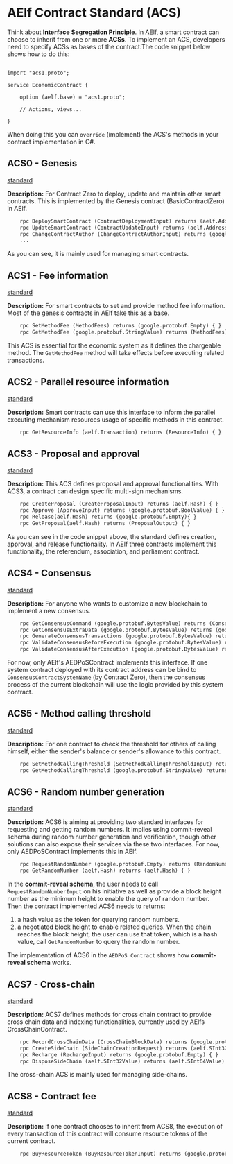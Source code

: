 # AElf Contract Standard (ACS)

Think about **Interface Segregation Principle**. In AElf, a smart contract can choose to inherit from one or more **ACSs**. To implement an ACS, developers need to specify ACSs as bases of the contract.The code snippet below shows how to do this:

```Proto

import "acs1.proto";

service EconomicContract {

    option (aelf.base) = "acs1.proto";

    // Actions, views...

}
```

When doing this you can `override` (implement) the ACS's methods in your contract implementation in C#.

## ACS0 - Genesis

[standard](https://github.com/AElfProject/AElf/blob/dev/protobuf/acs0.proto)

**Description:** For Contract Zero to deploy, update and maintain other smart contracts. This is implemented by the Genesis contract (BasicContractZero) in AElf.

``` Protobuf
    rpc DeploySmartContract (ContractDeploymentInput) returns (aelf.Address) { }
    rpc UpdateSmartContract (ContractUpdateInput) returns (aelf.Address) { }
    rpc ChangeContractAuthor (ChangeContractAuthorInput) returns (google.protobuf.Empty { }
    ...
```

As you can see, it is mainly used for managing smart contracts.

## ACS1 - Fee information

[standard](https://github.com/AElfProject/AElf/blob/dev/protobuf/acs1.proto)

**Description:** For smart contracts to set and provide method fee information. Most of the genesis contracts in AElf take this as a base.

```Protobuf
    rpc SetMethodFee (MethodFees) returns (google.protobuf.Empty) { }
    rpc GetMethodFee (google.protobuf.StringValue) returns (MethodFees) { }
```

This ACS is essential for the economic system as it defines the chargeable method. The `GetMethodFee` method will take effects before executing related transactions.

## ACS2 - Parallel resource information

[standard](https://github.com/AElfProject/AElf/blob/dev/protobuf/acs2.proto)

**Description:**
Smart contracts can use this interface to inform the parallel executing mechanism resources usage of specific methods in this contract.

```Protobuf
    rpc GetResourceInfo (aelf.Transaction) returns (ResourceInfo) { }
```

## ACS3 - Proposal and approval

[standard](https://github.com/AElfProject/AElf/blob/dev/protobuf/acs3.proto)

**Description:** This ACS defines proposal and approval functionalities. With ACS3, a contract can design specific multi-sign mechanisms.


``` Protobuf
    rpc CreateProposal (CreateProposalInput) returns (aelf.Hash) { }
    rpc Approve (ApproveInput) returns (google.protobuf.BoolValue) { }
    rpc Release(aelf.Hash) returns (google.protobuf.Empty){ }
    rpc GetProposal(aelf.Hash) returns (ProposalOutput) { }
```

As you can see in the code snippet above, the standard defines creation, approval, and release functionality. In AElf three contracts implement this functionality, the referendum, association, and parliament contract. 


## ACS4 - Consensus

[standard](https://github.com/AElfProject/AElf/blob/dev/protobuf/acs4.proto)

**Description:** For anyone who wants to customize a new blockchain to implement a new consensus.

```Protobuf
    rpc GetConsensusCommand (google.protobuf.BytesValue) returns (ConsensusCommand) { }
    rpc GetConsensusExtraData (google.protobuf.BytesValue) returns (google.protobuf.BytesValue) { }
    rpc GenerateConsensusTransactions (google.protobuf.BytesValue) returns (TransactionList) { }
    rpc ValidateConsensusBeforeExecution (google.protobuf.BytesValue) returns (ValidationResult) { }
    rpc ValidateConsensusAfterExecution (google.protobuf.BytesValue) returns (ValidationResult) { }
```

For now, only AElf's AEDPoSContract implements this interface. If one system contract deployed with its contract address can be bind to `ConsensusContractSystemName` (by Contract Zero), then the consensus process of the current blockchain will use the logic provided by this system contract.

## ACS5 - Method calling threshold

[standard](https://github.com/AElfProject/AElf/blob/dev/protobuf/acs5.proto)

**Description:** For one contract to check the threshold for others of calling himself, either the sender's balance or sender's allowance to this contract.

```Protobuf
    rpc SetMethodCallingThreshold (SetMethodCallingThresholdInput) returns (google.protobuf.Empty) { }
    rpc GetMethodCallingThreshold (google.protobuf.StringValue) returns (MethodCallingThreshold) { }
```

## ACS6 - Random number generation

[standard](https://github.com/AElfProject/AElf/blob/dev/protobuf/acs6.proto)

**Description:** ACS6 is aiming at providing two standard interfaces for requesting and getting random numbers. It implies using commit-reveal schema during random number generation and verification, though other solutions can also expose their services via these two interfaces. For now, only AEDPoSContract implements this in AElf.

```Protobuf
    rpc RequestRandomNumber (google.protobuf.Empty) returns (RandomNumberOrder) { }
    rpc GetRandomNumber (aelf.Hash) returns (aelf.Hash) { }
```

In the **commit-reveal schema**, the user needs to call `RequestRandomNumberInput` on his initiative as well as provide a block height number as the minimum height to enable the query of random number. Then the contract implemented ACS6 needs to returns:
1) a hash value as the token for querying random numbers.
2) a negotiated block height to enable related queries. When the chain reaches the block height, the user can use that token, which is a hash value, call `GetRandomNumber` to query the random number.

The implementation of ACS6 in the `AEDPoS Contract` shows how **commit-reveal schema** works.

## ACS7 - Cross-chain

[standard](https://github.com/AElfProject/AElf/blob/dev/protobuf/acs7.proto)

**Description:**
ACS7 defines methods for cross chain contract to provide cross chain data and indexing functionalities, currently used by AElfs CrossChainContract.

```Protobuf
    rpc RecordCrossChainData (CrossChainBlockData) returns (google.protobuf.Empty) { }
    rpc CreateSideChain (SideChainCreationRequest) returns (aelf.SInt32Value) { }
    rpc Recharge (RechargeInput) returns (google.protobuf.Empty) { }
    rpc DisposeSideChain (aelf.SInt32Value) returns (aelf.SInt64Value) { }
```

The cross-chain ACS is mainly used for managing side-chains.

## ACS8 - Contract fee

[standard](https://github.com/AElfProject/AElf/blob/dev/protobuf/acs8.proto)

**Description:**
If one contract chooses to inherit from ACS8, the execution of every transaction of this contract will consume resource tokens of the current contract.

``` Protobuf
    rpc BuyResourceToken (BuyResourceTokenInput) returns (google.protobuf.Empty) { }
```
